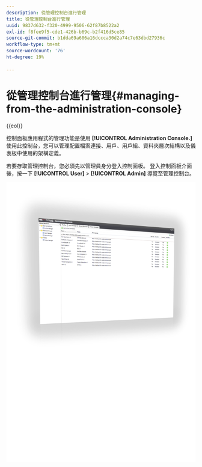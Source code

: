 ```yaml
---
description: 從管理控制台進行管理
title: 從管理控制台進行管理
uuid: 9837d632-f320-4999-9506-62f87b8522a2
exl-id: f8fee9f5-cde1-426b-b69c-b2f416d5ce85
source-git-commit: b1dda69a606a16dccca30d2a74c7e63dbd27936c
workflow-type: tm+mt
source-wordcount: '76'
ht-degree: 19%

---
```


# 從管理控制台進行管理{#managing-from-the-administration-console}

{{eol}}

控制面板應用程式的管理功能是使用 **[!UICONTROL Administration Console.]** 使用此控制台，您可以管理配置檔案連接、用戶、用戶組、資料夾層次結構以及儀表板中使用的架構定義。

若要存取管理控制台，您必須先以管理員身分登入控制面板。 登入控制面板介面後，按一下 **[!UICONTROL User]** > **[!UICONTROL Admin]** 導覽至管理控制台。

![](assets/admin_console.png)
